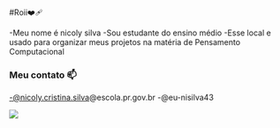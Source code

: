 #Roii❤️‍🩹

-Meu nome é nicoly silva
-Sou estudante do ensino médio
-Esse local e usado para organizar meus projetos na matéria de Pensamento Computacional

### Meu contato 📫
-@nicoly.cristina.silva@escola.pr.gov.br
-@eu-nisilva43


![](https://media.tenor.com/LY1SSPItsl8AAAAC/pedro-pedro-flamengo.gif)
